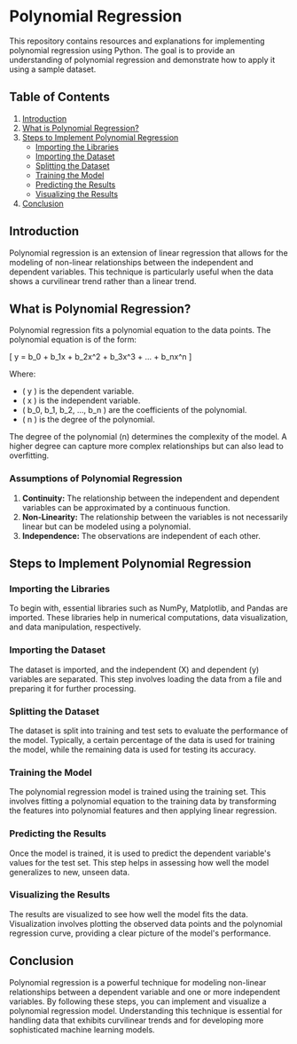 # Polynomial Regression

This repository contains resources and explanations for implementing polynomial regression using Python. The goal is to provide an understanding of polynomial regression and demonstrate how to apply it using a sample dataset.

## Table of Contents

1. [Introduction](#introduction)
2. [What is Polynomial Regression?](#what-is-polynomial-regression)
3. [Steps to Implement Polynomial Regression](#steps-to-implement-polynomial-regression)
   - [Importing the Libraries](#importing-the-libraries)
   - [Importing the Dataset](#importing-the-dataset)
   - [Splitting the Dataset](#splitting-the-dataset)
   - [Training the Model](#training-the-model)
   - [Predicting the Results](#predicting-the-results)
   - [Visualizing the Results](#visualizing-the-results)
4. [Conclusion](#conclusion)

## Introduction

Polynomial regression is an extension of linear regression that allows for the modeling of non-linear relationships between the independent and dependent variables. This technique is particularly useful when the data shows a curvilinear trend rather than a linear trend.

## What is Polynomial Regression?

Polynomial regression fits a polynomial equation to the data points. The polynomial equation is of the form:

\[ y = b_0 + b_1x + b_2x^2 + b_3x^3 + ... + b_nx^n \]

Where:
- \( y \) is the dependent variable.
- \( x \) is the independent variable.
- \( b_0, b_1, b_2, ..., b_n \) are the coefficients of the polynomial.
- \( n \) is the degree of the polynomial.

The degree of the polynomial (n) determines the complexity of the model. A higher degree can capture more complex relationships but can also lead to overfitting.

### Assumptions of Polynomial Regression

1. **Continuity:** The relationship between the independent and dependent variables can be approximated by a continuous function.
2. **Non-Linearity:** The relationship between the variables is not necessarily linear but can be modeled using a polynomial.
3. **Independence:** The observations are independent of each other.

## Steps to Implement Polynomial Regression

### Importing the Libraries

To begin with, essential libraries such as NumPy, Matplotlib, and Pandas are imported. These libraries help in numerical computations, data visualization, and data manipulation, respectively.

### Importing the Dataset

The dataset is imported, and the independent (X) and dependent (y) variables are separated. This step involves loading the data from a file and preparing it for further processing.

### Splitting the Dataset

The dataset is split into training and test sets to evaluate the performance of the model. Typically, a certain percentage of the data is used for training the model, while the remaining data is used for testing its accuracy.

### Training the Model

The polynomial regression model is trained using the training set. This involves fitting a polynomial equation to the training data by transforming the features into polynomial features and then applying linear regression.

### Predicting the Results

Once the model is trained, it is used to predict the dependent variable's values for the test set. This step helps in assessing how well the model generalizes to new, unseen data.

### Visualizing the Results

The results are visualized to see how well the model fits the data. Visualization involves plotting the observed data points and the polynomial regression curve, providing a clear picture of the model's performance.

## Conclusion

Polynomial regression is a powerful technique for modeling non-linear relationships between a dependent variable and one or more independent variables. By following these steps, you can implement and visualize a polynomial regression model. Understanding this technique is essential for handling data that exhibits curvilinear trends and for developing more sophisticated machine learning models.
